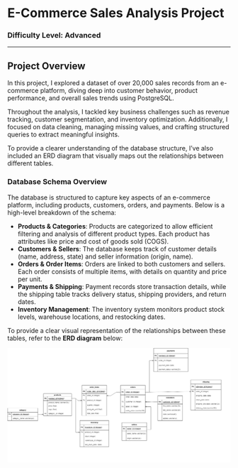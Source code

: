 # **E-Commerce Sales Analysis Project**

### **Difficulty Level: Advanced**

---

## **Project Overview**

In this project, I explored a dataset of over 20,000 sales records from an e-commerce platform, diving deep into customer behavior, product performance, and overall sales trends using PostgreSQL.

Throughout the analysis, I tackled key business challenges such as revenue tracking, customer segmentation, and inventory optimization. Additionally, I focused on data cleaning, managing missing values, and crafting structured queries to extract meaningful insights.

To provide a clearer understanding of the database structure, I’ve also included an ERD diagram that visually maps out the relationships between different tables.


### **Database Schema Overview**

The database is structured to capture key aspects of an e-commerce platform, including products, customers, orders, and payments. Below is a high-level breakdown of the schema:

- **Products & Categories**: Products are categorized to allow efficient filtering and analysis of different product types. Each product has attributes like price and cost of goods sold (COGS).  
- **Customers & Sellers**: The database keeps track of customer details (name, address, state) and seller information (origin, name).  
- **Orders & Order Items**: Orders are linked to both customers and sellers. Each order consists of multiple items, with details on quantity and price per unit.  
- **Payments & Shipping**: Payment records store transaction details, while the shipping table tracks delivery status, shipping providers, and return dates.  
- **Inventory Management**: The inventory system monitors product stock levels, warehouse locations, and restocking dates.  

To provide a clear visual representation of the relationships between these tables, refer to the **ERD diagram** below:



![E-Commerce ERD](images/e_commerce_erd_diagram.png)
